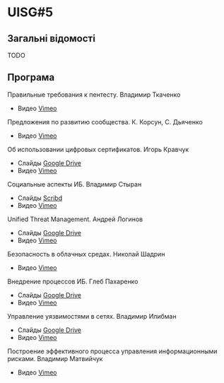 # UISG#5

## Загальні відомості

TODO

## Програма

Правильные требования к пентесту. Владимир Ткаченко
- Видео [Vimeo](https://vimeo.com/23304928)

Предложения по развитию сообщества. К. Корсун, С. Дьяченко
- Видео [Vimeo](https://vimeo.com/23304418)

Об использовании цифровых сертификатов. Игорь Кравчук
- Слайды [Google Drive](https://drive.google.com/file/d/0B-NBMOsQTLJQYWYyN2IyMGYtZGQyYS00ZmIzLTlhNWItMTQ3ODQwNGE0Yzhi/view?layout=list&ddrp=1&sort=name&num=50#)
- Видео [Vimeo](https://vimeo.com/23304343)

Социальные аспекты ИБ. Владимир Стыран
- Слайды [Scribd](http://www.scribd.com/full/44638536?access_key=key-ld3b6jux6m6a32m5w14)
- Видео [Vimeo](https://vimeo.com/23273663)

Unified Threat Management. Андрей Логинов
- Слайды [Google Drive](https://docs.google.com/leaf?id=0B-NBMOsQTLJQM2I2Mzk4MWYtZTc4Mi00YjkyLWI0ZWMtYTk1NjM5NmU2Yzk5&sort=name&layout=list&num=50)
- Видео [Vimeo](https://vimeo.com/23272521)

Безопасность в облачных средах. Николай Шадрин
- Видео [Vimeo](https://vimeo.com/23272399)

Внедрение процессов ИБ. Глеб Пахаренко
- Слайды [Google Drive](https://docs.google.com/leaf?id=0B-NBMOsQTLJQYjJjYzE4YWUtYTQ1Ny00NmU4LWFkNjctNGUxYWU5NWU0ODEx&sort=name&layout=list&num=50)
- Видео [Vimeo](https://vimeo.com/23272183)

Управление уязвимостями в сетях. Владимир Илибман
- Слайды [Google Drive](https://docs.google.com/leaf?id=0AeNBMOsQTLJQZGhkeG4yZzZfNTk2aG03a3EzbXE&sort=name&layout=list&num=50)
- Видео [Vimeo](https://vimeo.com/23269876)

Построение эффективного процесса управления информационными рисками. Владимир Матвийчук
- Видео [Vimeo](https://vimeo.com/23268207)
